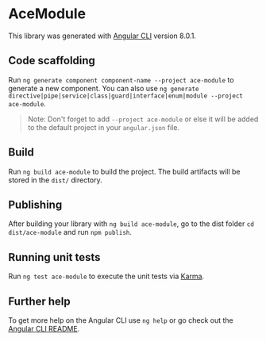 # AceModule

This library was generated with [Angular CLI](https://github.com/angular/angular-cli) version 8.0.1.

## Code scaffolding

Run `ng generate component component-name --project ace-module` to generate a new component. You can also use `ng generate directive|pipe|service|class|guard|interface|enum|module --project ace-module`.
> Note: Don't forget to add `--project ace-module` or else it will be added to the default project in your `angular.json` file. 

## Build

Run `ng build ace-module` to build the project. The build artifacts will be stored in the `dist/` directory.

## Publishing

After building your library with `ng build ace-module`, go to the dist folder `cd dist/ace-module` and run `npm publish`.

## Running unit tests

Run `ng test ace-module` to execute the unit tests via [Karma](https://karma-runner.github.io).

## Further help

To get more help on the Angular CLI use `ng help` or go check out the [Angular CLI README](https://github.com/angular/angular-cli/blob/master/README.md).
